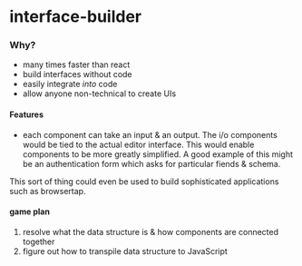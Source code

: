 # interface-builder


### Why?

- many times faster than react
- build interfaces without code
- easily integrate *into* code
- allow anyone non-technical to create UIs


#### Features

- each component can take an input & an output. The i/o components would be tied
to the actual editor interface. This would enable components to be more greatly simplified. A
good example of this might be an authentication form which asks for particular fiends & schema.


This sort of thing could even be used to build sophisticated applications such as browsertap. 



#### game plan

1. resolve what the data structure is & how components are connected together
2. figure out how to transpile data structure to JavaScript
